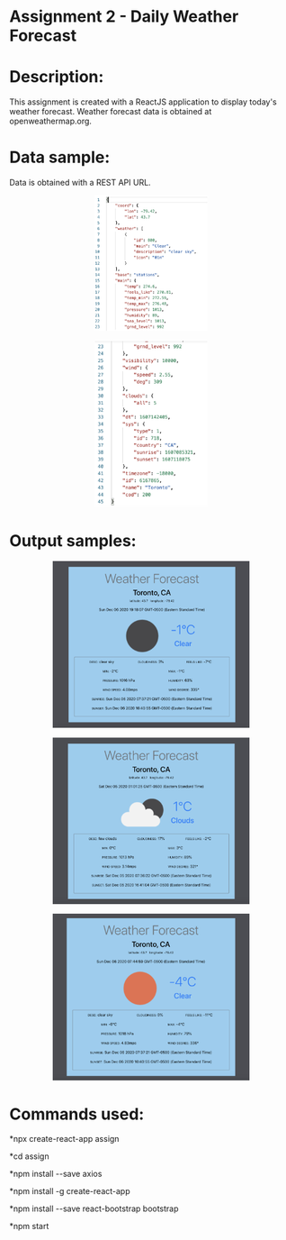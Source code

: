 # Assignment 2 - Daily Weather Forecast

# Description:
This assignment is created with a ReactJS application to display today's weather forecast. Weather forecast data is obtained at openweathermap.org. 

# Data sample:
Data is obtained with a REST API URL.
<p align="center">
  <img src="https://github.com/jesmuli/101214794_comp3123_a2/blob/master/screenshots/s-1.png" width="200" title="data sample1">
</p>
<p align="center">
  <img src="https://github.com/jesmuli/101214794_comp3123_a2/blob/master/screenshots/s-2.png" width="200" title="data sample2">
</p>

# Output samples:
<p align="center">
  <img src="https://github.com/jesmuli/101214794_comp3123_a2/blob/master/screenshots/ss-3.jpg" width="350" title="ss3">
</p>
<p align="center">
  <img src="https://github.com/jesmuli/101214794_comp3123_a2/blob/master/screenshots/ss-1.png" width="350" title="ss1">
</p>
<p align="center">
  <img src="https://github.com/jesmuli/101214794_comp3123_a2/blob/master/screenshots/ss-2.jpg" width="350" title="ss2">
</p>

# Commands used:
*npx create-react-app assign

*cd assign

*npm install --save axios

*npm install -g create-react-app

*npm install --save react-bootstrap bootstrap

*npm start
